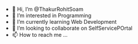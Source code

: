 - 👋 Hi, I’m @ThakurRohitSoam
- 👀 I’m interested in Programming
- 🌱 I’m currently learning Web Development
- 💞️ I’m looking to collaborate on SelfServicePOrtal
- 📫 How to reach me ...

<!---
ThakurRohitSoam/ThakurRohitSoam is a ✨ special ✨ repository because its `README.md` (this file) appears on your GitHub profile.
You can click the Preview link to take a look at your changes.
--->
